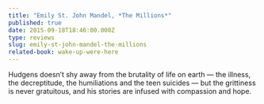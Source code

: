 ```yaml
---
title: "Emily St. John Mandel, *The Millions*"
published: true
date: 2015-09-18T18:46:00.000Z
type: reviews
slug: emily-st-john-mandel-the-millions
related-book: wake-up-were-here
---
```


Hudgens doesn’t shy away from the brutality of life on earth — the illness, the decreptitude, the humiliations and the teen suicides — but the grittiness is never gratuitous, and his stories are infused with compassion and hope.

